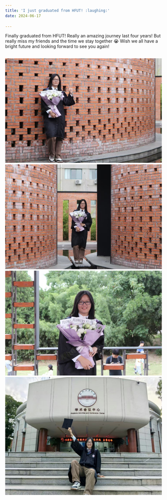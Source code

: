 ```yaml
---
title: 'I just graduated from HFUT! :laughing:'
date: 2024-06-17

---
```


Finally graduated from HFUT! Really an amazing journey last four years!
But really miss my friends and the time we stay together :sob: Wish we all have a bright future and 
looking forward to see you again!

![image](https://github.com/Jiayu320/Jiayu320.github.io/blob/5c189baa0d40ed4acf26dc6671621d6bf9895c04/images/post/1/1.jpg)
![image](https://github.com/Jiayu320/Jiayu320.github.io/blob/5c189baa0d40ed4acf26dc6671621d6bf9895c04/images/post/1/2.jpg)
![image](https://github.com/Jiayu320/Jiayu320.github.io/blob/5c189baa0d40ed4acf26dc6671621d6bf9895c04/images/post/1/3.jpg)
![image](https://github.com/Jiayu320/Jiayu320.github.io/blob/5c189baa0d40ed4acf26dc6671621d6bf9895c04/images/post/1/4.jpg)
------
